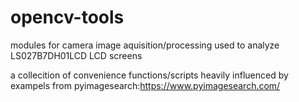 # opencv-tools
modules for camera image aquisition/processing used to analyze LS027B7DH01LCD LCD screens

a collecition of convenience functions/scripts heavily influenced by exampels from pyimagesearch:https://www.pyimagesearch.com/


